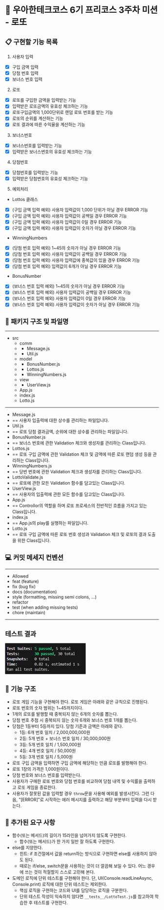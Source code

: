 # :school: 우아한테크코스 6기 프리코스 3주차 미션 - 로또

## :clipboard: 구현할 기능 목록

1. 사용자 입력
- [x] 구입 금액 입력
- [x] 당첨 번호 입력
- [x] 보너스 번호 입력

2. 로또
- [x] 로또를 구입한 금액을 입력받는 기능
- [x] 입력받은 로또금액의 유효성 체크하는 기능
- [x] 로또구입금액의 1,000단위로 랜덤 로또 번호를 받는 기능
- [x] 로또의 순위를 계산하는 기능
- [x] 로또 결과에 따른 수익율을 계산하는 기능

3. 보너스번호
- [x] 보너스번호를 입력받는 기능
- [x] 입력받은 보너스번호의 유효성 체크하는 기능

4. 당첨번호
- [x] 당첨번호를 입력받는 기능
- [x] 입력받은 당첨번호의 유효성 체크하는 기능

5. 예외처리
- Lottos 클래스
- [x] (구입 금액 입력 예외) 사용자 입력값이 1,000 단위가 아닐 경우 ERROR 기능
- [x] (구입 금액 입력 예외) 사용자 입력값이 공백일 경우 ERROR 기능
- [x] (구입 금액 입력 예외) 사용자 입력값이 0일 경우 ERROR 기능
- [x] (구입 금액 입력 예외) 사용자 입력값이 숫자가 아닐 경우 ERROR 기능

- WinningNumbers
- [x] (당첨 번호 입력 예외) 1~45의 숫자가 아닐 경우 ERROR 기능
- [x] (당첨 번호 입력 예외) 사용자 입력값이 공백일 경우 ERROR 기능
- [x] (당첨 번호 입력 예외) 사용자 입력값에 중복값이 있을 경우 ERROR 기능
- [x] (당첨 번호 입력 예외) 입력값이 6개가 아닐 경우 ERROR 기능

- BonusNumber
- [x] (보너스 번호 입력 예외) 1~45의 숫자가 아닐 경우 ERROR 기능
- [x] (보너스 번호 입력 예외) 사용자 입력값이 공백일 경우 ERROR 기능
- [x] (보너스 번호 입력 예외) 사용자 입력값이 0일 경우 ERROR 기능
- [x] (보너스 번호 입력 예외) 사용자 입력값이 숫자가 아닐 경우 ERROR 기능

## :file_folder: 패키지 구조 및 파일명
---
- src
  - comm
  - - Message.js
  - - Util.js
  - model
  - - BonusNumber.js
  - - Lottos.js
  - - WinningNumbers.js
  - view
  - - UserView.js
  - App.js
  - index.js
  - Lotto.js
---
- Message.js
- == 사용자 입출력에 대한 상수를 관리하는 파일입니다.
- Util.js
- == 로또 당첨 결과금액, 순위에 대한 상수를 관리하는 파일입니다.
- BonusNumber.js
- == 보너스 번호에 관한 Validation 체크와 생성자를 관리하는 Class입니다.
- Lottos.js
- == 로또 구입 금액에 관한 Validation 체크 및 금액에 따른 로또 랜덤 생성 등을 관리하는 Class입니다.
- WinningNumbers.js
- == 당번 번호에 관한 Validation 체크과 생성자를 관리하는 Class입니다.
- LottoValidate.js
- == 로또에 관한 모든 Validation 함수를 담고있는 Class입니다.
- UserView.js
- == 사용자의 입출력에 관한 모든 함수를 담고있는 Class입니다.
- App.js
- == Controllor의 역할을 하며 로또 프로세스의 전반적인 흐름을 가지고 있는 Class입니다.
- index.js
- == App.js의 play를 실행하는 파일입니다.
- Lotto.js
- == 로또 구입 금액에 따른 로또 번호 생성과 Validation 체크 및 로또의 결과 도출을 위한 Class입니다.

## :computer: 커밋 메세지 컨벤션
---
- Allowed <type>
- feat (feature)
- fix (bug fix)
- docs (documentation)
- style (formatting, missing semi colons, …)
- refactor
- test (when adding missing tests)
- chore (maintain)
---

## 테스트 결과
![로또테스트결과](https://github.com/ParkHanse/javascript-lotto-6/blob/ParkJeeHoon/docs/img/jest_lotto_result.png)

## :high_brightness: 기능 구조
- 로또 게임 기능을 구현해야 한다. 로또 게임은 아래와 같은 규칙으로 진행된다.
- 로또 번호의 숫자 범위는 1~45까지이다.
- 1개의 로또를 발행할 때 중복되지 않는 6개의 숫자를 뽑는다.
- 당첨 번호 추첨 시 중복되지 않는 숫자 6개와 보너스 번호 1개를 뽑는다.
- 당첨은 1등부터 5등까지 있다. 당첨 기준과 금액은 아래와 같다.
    - 1등: 6개 번호 일치 / 2,000,000,000원
    - 2등: 5개 번호 + 보너스 번호 일치 / 30,000,000원
    - 3등: 5개 번호 일치 / 1,500,000원
    - 4등: 4개 번호 일치 / 50,000원
    - 5등: 3개 번호 일치 / 5,000원
- 로또 구입 금액을 입력하면 구입 금액에 해당하는 만큼 로또를 발행해야 한다.
- 로또 1장의 가격은 1,000원이다.
- 당첨 번호와 보너스 번호를 입력받는다.
- 사용자가 구매한 로또 번호와 당첨 번호를 비교하여 당첨 내역 및 수익률을 출력하고 로또 게임을 종료한다.
- 사용자가 잘못된 값을 입력할 경우 `throw`문을 사용해 예외를 발생시킨다. 그런 다음, "[ERROR]"로 시작하는 에러 메시지를 출력하고 해당 부분부터 입력을 다시 받는다.

## :key: 추가된 요구 사항
- 함수(또는 메서드)의 길이가 15라인을 넘어가지 않도록 구현한다.
  - 함수(또는 메서드)가 한 가지 일만 잘 하도록 구현한다.
- else를 지양한다.
  - 힌트: if 조건절에서 값을 return하는 방식으로 구현하면 else를 사용하지 않아도 된다.
  - 때로는 if/else, switch문을 사용하는 것이 더 깔끔해 보일 수 있다. 어느 경우에 쓰는 것이 적절할지 스스로 고민해 본다.
- 도메인 로직에 단위 테스트를 구현해야 한다. 단, UI(Console.readLineAsync, Console.print) 로직에 대한 단위 테스트는 제외한다.
  - 핵심 로직을 구현하는 코드와 UI를 담당하는 로직을 구분한다.
  - 단위 테스트 작성이 익숙하지 않다면 `__tests__/LottoTest.js`를 참고하여 학습한 후 테스트를 구현한다.